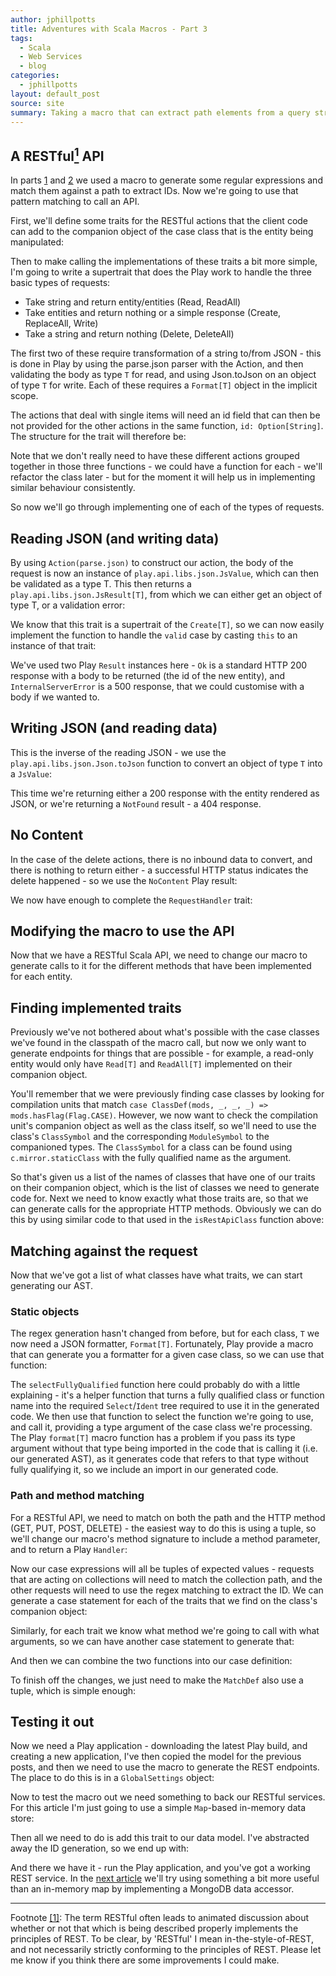 ```yaml
---
author: jphillpotts
title: Adventures with Scala Macros - Part 3
tags:
  - Scala
  - Web Services
  - blog
categories:
  - jphillpotts
layout: default_post
source: site
summary: Taking a macro that can extract path elements from a query string and turning it into a fully fledged RESTful API, backed by an in-memory database.
---
```


## A RESTful<a id="footnotebody1" href="#footnote1"><sup>1</sup></a> API

In parts <a href="{{site.baseurl}}{% post_url 2013-06-05-scala-macros-part-1 %}">1</a> and
<a href="{{site.baseurl}}{% post_url 2013-06-06-scala-macros-part-2 %}">2</a> we used a 
macro to generate some regular expressions and match them against a path to extract IDs. 
Now we're going to use that pattern matching to call an API.

First, we'll define some traits for the RESTful actions that the client code can 
add to the companion object of the case class that is the entity being manipulated:

<script src="https://gist.github.com/mrpotes/93ffc44db30e32ae5cf6.js?file=traits.scala"> </script>

Then to make calling the implementations of these traits a bit more simple, I'm going to
write a supertrait that does the Play work to handle the three basic types of requests:

* Take string and return entity/entities (Read, ReadAll)
* Take entities and return nothing or a simple response (Create, ReplaceAll, Write)
* Take a string and return nothing (Delete, DeleteAll)

The first two of these require transformation of a string to/from JSON - this is done in
Play by using the parse.json parser with the Action, and then validating the body as type
`T` for read, and using Json.toJson on an object of type `T` for write. Each of these
requires a `Format[T]` object in the implicit scope.

The actions that deal with single items will need an id field that can then be not 
provided for the other actions in the same function, `id: Option[String]`. The structure 
for the trait will therefore be:

<script src="https://gist.github.com/mrpotes/93ffc44db30e32ae5cf6.js?file=request-handler-structure.scala"> </script>

Note that we don't really need to have these different actions grouped together in those
three functions - we could have a function for each - we'll refactor the class later - 
but for the moment it will help us in implementing similar behaviour consistently.

So now we'll go through implementing one of each of the types of requests.

## Reading JSON (and writing data)

By using `Action(parse.json)` to construct our action, the body of the request is now an
instance of `play.api.libs.json.JsValue`, which can then be validated as a type T. This
then returns a `play.api.libs.json.JsResult[T]`, from which we can either get an object
of type T, or a validation error:

<script src="https://gist.github.com/mrpotes/93ffc44db30e32ae5cf6.js?file=validate-json.scala"> </script>

We know that this trait is a supertrait of the `Create[T]`, so we can now easily
implement the function to handle the `valid` case by casting `this` to an instance of
that trait:

<script src="https://gist.github.com/mrpotes/93ffc44db30e32ae5cf6.js?file=create-entity.scala"> </script>

We've used two Play `Result` instances here - `Ok` is a standard HTTP 200 response with 
a body to be returned (the id of the new entity), and `InternalServerError` is a 500 
response, that we could customise with a body if we wanted to.

## Writing JSON (and reading data)

This is the inverse of the reading JSON - we use the `play.api.libs.json.Json.toJson`
function to convert an object of type `T` into a `JsValue`:

<script src="https://gist.github.com/mrpotes/93ffc44db30e32ae5cf6.js?file=entity-to-scala.scala"> </script>

This time we're returning either a 200 response with the entity rendered as JSON, or
we're returning a `NotFound` result - a 404 response.

## No Content

In the case of the delete actions, there is no inbound data to convert, and there is
nothing to return either - a successful HTTP status indicates the delete happened - 
so we use the `NoContent` Play result:

<script src="https://gist.github.com/mrpotes/93ffc44db30e32ae5cf6.js?file=delete-entity.scala"> </script>

We now have enough to complete the `RequestHandler` trait:

<script src="https://gist.github.com/mrpotes/93ffc44db30e32ae5cf6.js?file=RequestHandler.scala"> </script>

## Modifying the macro to use the API

Now that we have a RESTful Scala API, we need to change our macro to generate calls to it
for the different methods that have been implemented for each entity.

## Finding implemented traits

Previously we've not bothered about what's possible with the case classes we've found in
the classpath of the macro call, but now we only want to generate endpoints for things
that are possible - for example, a read-only entity would only have `Read[T]` and 
`ReadAll[T]` implemented on their companion object.

You'll remember that we were previously finding case classes by looking for compilation
units that match `case ClassDef(mods, _, _, _) => mods.hasFlag(Flag.CASE)`. However, we
now want to check the compilation unit's companion object as well as the class itself, so
we'll need to use the class's `ClassSymbol` and the corresponding `ModuleSymbol` to the
companioned types. The `ClassSymbol` for a class can be found using `c.mirror.staticClass`
with the fully qualified name as the argument.

<script src="https://gist.github.com/mrpotes/93ffc44db30e32ae5cf6.js?file=find-matching-classes.scala"> </script>

So that's given us a list of the names of classes that have one of our traits on their
companion object, which is the list of classes we need to generate code for. Next we need
to know exactly what those traits are, so that we can generate calls for the appropriate
HTTP methods. Obviously we can do this by using similar code to that used in the
`isRestApiClass` function above:

<script src="https://gist.github.com/mrpotes/93ffc44db30e32ae5cf6.js?file=implemented-traits.scala"> </script>

## Matching against the request

Now that we've got a list of what classes have what traits, we can start generating our
AST.

### Static objects

The regex generation hasn't changed from before, but for each class, `T` we now need a
JSON formatter, `Format[T]`. Fortunately, Play provide a macro that can generate you a
formatter for a given case class, so we can use that function:  

<script src="https://gist.github.com/mrpotes/93ffc44db30e32ae5cf6.js?file=create-formatters.scala"> </script>

The `selectFullyQualified` function here could probably do with a little explaining - it's
a helper function that turns a fully qualified class or function name into the required
`Select`/`Ident` tree required to use it in the generated code. We then use that function 
to select the function we're going to use, and call it, providing a type argument of the 
case class we're processing. The Play `format[T]` macro function has a problem if you pass 
its type argument without that type being imported in the code that is calling it (i.e.
our generated AST), as it generates code that refers to that type without fully qualifying
it, so we include an import in our generated code.

### Path and method matching

For a RESTful API, we need to match on both the path and the HTTP method (GET, PUT, POST,
DELETE) - the easiest way to do this is using a tuple, so we'll change our macro's method
signature to include a method parameter, and to return a Play `Handler`:

<script src="https://gist.github.com/mrpotes/93ffc44db30e32ae5cf6.js?file=new-macro-signature.scala"> </script>

Now our case expressions will all be tuples of expected values - requests that are acting
on collections will need to match the collection path, and the other requests will need
to use the regex matching to extract the ID. We can generate a case statement for each of 
the traits that we find on the class's companion object:

<script src="https://gist.github.com/mrpotes/93ffc44db30e32ae5cf6.js?file=trait-case-statements.scala"> </script>

Similarly, for each trait we know what method we're going to call with what arguments, so
we can have another case statement to generate that:

<script src="https://gist.github.com/mrpotes/93ffc44db30e32ae5cf6.js?file=trait-call-function.scala"> </script>

And then we can combine the two functions into our case definition:

<script src="https://gist.github.com/mrpotes/93ffc44db30e32ae5cf6.js?file=tuple-casedef.scala"> </script>

To finish off the changes, we just need to make the `MatchDef` also use a tuple, which is
simple enough:

<script src="https://gist.github.com/mrpotes/93ffc44db30e32ae5cf6.js?file=matchdef.scala"> </script>

## Testing it out

Now we need a Play application - downloading the latest Play build, and creating a new
application, I've then copied the model for the previous posts, and then we need to use
the macro to generate the REST endpoints. The place to do this is in a `GlobalSettings`
object:

<script src="https://gist.github.com/mrpotes/93ffc44db30e32ae5cf6.js?file=Global.scala"> </script>

Now to test the macro out we need something to back our RESTful services. For this article
I'm just going to use a simple `Map`-based in-memory data store:

<script src="https://gist.github.com/mrpotes/93ffc44db30e32ae5cf6.js?file=InMemory.scala"> </script>

Then all we need to do is add this trait to our data model. I've abstracted away the ID 
generation, so we end up with:

<script src="https://gist.github.com/mrpotes/93ffc44db30e32ae5cf6.js?file=model.scala"> </script>

And there we have it - run the Play application, and you've got a working REST service.
In the <a href="{{site.baseurl}}{% post_url 2013-06-17-scala-macros-part-4 %}">next 
article</a> we'll try using something a bit more useful than an in-memory map by
implementing a MongoDB data accessor.

---

Footnote <a id="footnote1" href="#footnotebody1">[1]</a>: The term RESTful often leads to
animated discussion about whether or not that which is being described properly 
implements the principles of REST. To be clear, by 'RESTful' I mean in-the-style-of-REST,
and not necessarily strictly conforming to the principles of REST. Please let me know if
you think there are some improvements I could make.




























